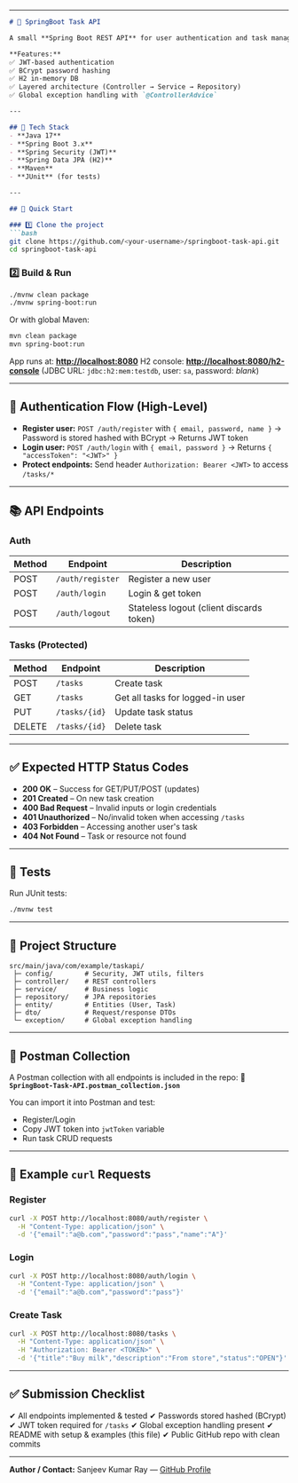 

---

````markdown
# 📌 SpringBoot Task API

A small **Spring Boot REST API** for user authentication and task management — built for a take-home assignment.

**Features:**  
✅ JWT-based authentication  
✅ BCrypt password hashing  
✅ H2 in-memory DB  
✅ Layered architecture (Controller → Service → Repository)  
✅ Global exception handling with `@ControllerAdvice`  

---

## 🔧 Tech Stack
- **Java 17**
- **Spring Boot 3.x**
- **Spring Security (JWT)**
- **Spring Data JPA (H2)**
- **Maven**
- **JUnit** (for tests)

---

## 🚀 Quick Start

### 1️⃣ Clone the project
```bash
git clone https://github.com/<your-username>/springboot-task-api.git
cd springboot-task-api
````

### 2️⃣ Build & Run

```bash
./mvnw clean package
./mvnw spring-boot:run
```

Or with global Maven:

```bash
mvn clean package
mvn spring-boot:run
```

App runs at: **[http://localhost:8080](http://localhost:8080)**
H2 console: **[http://localhost:8080/h2-console](http://localhost:8080/h2-console)**
(JDBC URL: `jdbc:h2:mem:testdb`, user: `sa`, password: *blank*)

---

## 🔐 Authentication Flow (High-Level)

* **Register user:** `POST /auth/register` with `{ email, password, name }`
  → Password is stored hashed with BCrypt → Returns JWT token
* **Login user:** `POST /auth/login` with `{ email, password }`
  → Returns `{ "accessToken": "<JWT>" }`
* **Protect endpoints:** Send header `Authorization: Bearer <JWT>` to access `/tasks/*`

---

## 📚 API Endpoints

### Auth

| Method | Endpoint         | Description                              |
| ------ | ---------------- | ---------------------------------------- |
| POST   | `/auth/register` | Register a new user                      |
| POST   | `/auth/login`    | Login & get token                        |
| POST   | `/auth/logout`   | Stateless logout (client discards token) |

### Tasks (Protected)

| Method | Endpoint      | Description                      |
| ------ | ------------- | -------------------------------- |
| POST   | `/tasks`      | Create task                      |
| GET    | `/tasks`      | Get all tasks for logged-in user |
| PUT    | `/tasks/{id}` | Update task status               |
| DELETE | `/tasks/{id}` | Delete task                      |

---

## ✅ Expected HTTP Status Codes

* **200 OK** – Success for GET/PUT/POST (updates)
* **201 Created** – On new task creation
* **400 Bad Request** – Invalid inputs or login credentials
* **401 Unauthorized** – No/invalid token when accessing `/tasks`
* **403 Forbidden** – Accessing another user's task
* **404 Not Found** – Task or resource not found

---

## 🧪 Tests

Run JUnit tests:

```bash
./mvnw test
```

---

## 🧭 Project Structure

```
src/main/java/com/example/taskapi/
 ├─ config/        # Security, JWT utils, filters
 ├─ controller/    # REST controllers
 ├─ service/       # Business logic
 ├─ repository/    # JPA repositories
 ├─ entity/        # Entities (User, Task)
 ├─ dto/           # Request/response DTOs
 └─ exception/     # Global exception handling
```

---

## 🔁 Postman Collection

A Postman collection with all endpoints is included in the repo:
📄 **`SpringBoot-Task-API.postman_collection.json`**

You can import it into Postman and test:

* Register/Login
* Copy JWT token into `jwtToken` variable
* Run task CRUD requests

---

## 🔗 Example `curl` Requests

### Register

```bash
curl -X POST http://localhost:8080/auth/register \
  -H "Content-Type: application/json" \
  -d '{"email":"a@b.com","password":"pass","name":"A"}'
```

### Login

```bash
curl -X POST http://localhost:8080/auth/login \
  -H "Content-Type: application/json" \
  -d '{"email":"a@b.com","password":"pass"}'
```

### Create Task

```bash
curl -X POST http://localhost:8080/tasks \
  -H "Content-Type: application/json" \
  -H "Authorization: Bearer <TOKEN>" \
  -d '{"title":"Buy milk","description":"From store","status":"OPEN"}'
```

---

## ✅ Submission Checklist

✔ All endpoints implemented & tested
✔ Passwords stored hashed (BCrypt)
✔ JWT token required for `/tasks`
✔ Global exception handling present
✔ README with setup & examples (this file)
✔ Public GitHub repo with clean commits

---

**Author / Contact:**
Sanjeev Kumar Ray — [GitHub Profile](https://github.com/sanjeevkumarray)

```

```

